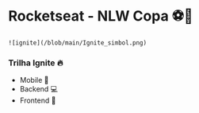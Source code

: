 # Rocketseat - NLW Copa :soccer::rocket:

```
![ignite](/blob/main/Ignite_simbol.png)
```

### Trilha Ignite :fire:

- Mobile :mobile_phone_off:
- Backend :computer:
- Frontend :art:
